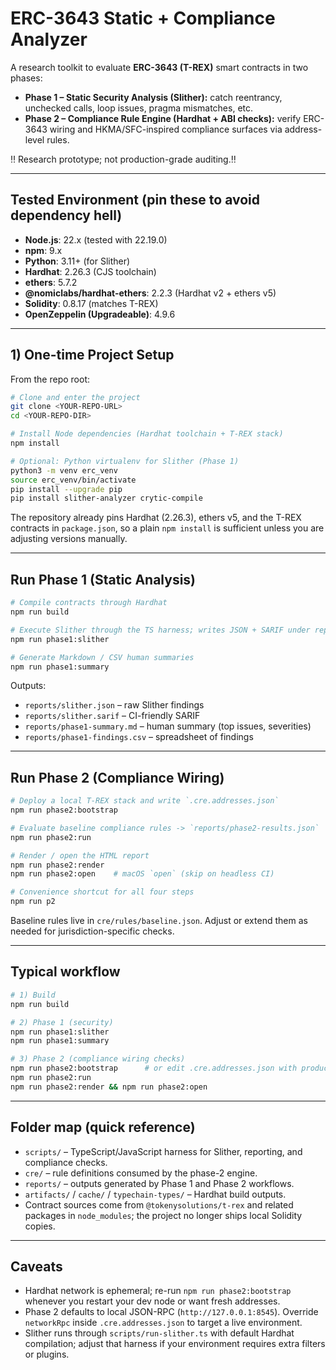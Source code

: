 # ERC-3643 Static + Compliance Analyzer

A research toolkit to evaluate **ERC-3643 (T-REX)** smart contracts in two phases:

- **Phase 1 – Static Security Analysis (Slither):** catch reentrancy, unchecked calls, loop issues, pragma mismatches, etc.
- **Phase 2 – Compliance Rule Engine (Hardhat + ABI checks):** verify ERC-3643 wiring and HKMA/SFC-inspired compliance surfaces via address-level rules.

‼️ Research prototype; not production-grade auditing.‼️

---

## Tested Environment (pin these to avoid dependency hell)

- **Node.js**: 22.x (tested with 22.19.0)
- **npm**: 9.x
- **Python**: 3.11+ (for Slither)
- **Hardhat**: 2.26.3 (CJS toolchain)
- **ethers**: 5.7.2
- **@nomiclabs/hardhat-ethers**: 2.2.3 (Hardhat v2 + ethers v5)
- **Solidity**: 0.8.17 (matches T-REX)
- **OpenZeppelin (Upgradeable)**: 4.9.6

---

## 1) One-time Project Setup

From the repo root:

```bash
# Clone and enter the project
git clone <YOUR-REPO-URL>
cd <YOUR-REPO-DIR>

# Install Node dependencies (Hardhat toolchain + T-REX stack)
npm install

# Optional: Python virtualenv for Slither (Phase 1)
python3 -m venv erc_venv
source erc_venv/bin/activate
pip install --upgrade pip
pip install slither-analyzer crytic-compile
```

The repository already pins Hardhat (2.26.3), ethers v5, and the T-REX contracts in `package.json`, so a plain `npm install` is sufficient unless you are adjusting versions manually.

---

## Run Phase 1 (Static Analysis)

```bash
# Compile contracts through Hardhat
npm run build

# Execute Slither through the TS harness; writes JSON + SARIF under reports/
npm run phase1:slither

# Generate Markdown / CSV human summaries
npm run phase1:summary
```

Outputs:
- `reports/slither.json` – raw Slither findings
- `reports/slither.sarif` – CI-friendly SARIF
- `reports/phase1-summary.md` – human summary (top issues, severities)
- `reports/phase1-findings.csv` – spreadsheet of findings

---

## Run Phase 2 (Compliance Wiring)

```bash
# Deploy a local T-REX stack and write `.cre.addresses.json`
npm run phase2:bootstrap

# Evaluate baseline compliance rules -> `reports/phase2-results.json`
npm run phase2:run

# Render / open the HTML report
npm run phase2:render
npm run phase2:open    # macOS `open` (skip on headless CI)

# Convenience shortcut for all four steps
npm run p2
```

Baseline rules live in `cre/rules/baseline.json`. Adjust or extend them as needed for jurisdiction-specific checks.

---

## Typical workflow

```bash
# 1) Build
npm run build

# 2) Phase 1 (security)
npm run phase1:slither
npm run phase1:summary

# 3) Phase 2 (compliance wiring checks)
npm run phase2:bootstrap      # or edit .cre.addresses.json with production addresses
npm run phase2:run
npm run phase2:render && npm run phase2:open
```

---

## Folder map (quick reference)

- `scripts/` – TypeScript/JavaScript harness for Slither, reporting, and compliance checks.
- `cre/` – rule definitions consumed by the phase-2 engine.
- `reports/` – outputs generated by Phase 1 and Phase 2 workflows.
- `artifacts/` / `cache/` / `typechain-types/` – Hardhat build outputs.
- Contract sources come from `@tokenysolutions/t-rex` and related packages in `node_modules`; the project no longer ships local Solidity copies.

---

## Caveats

- Hardhat network is ephemeral; re-run `npm run phase2:bootstrap` whenever you restart your dev node or want fresh addresses.
- Phase 2 defaults to local JSON-RPC (`http://127.0.0.1:8545`). Override `networkRpc` inside `.cre.addresses.json` to target a live environment.
- Slither runs through `scripts/run-slither.ts` with default Hardhat compilation; adjust that harness if your environment requires extra filters or plugins.
